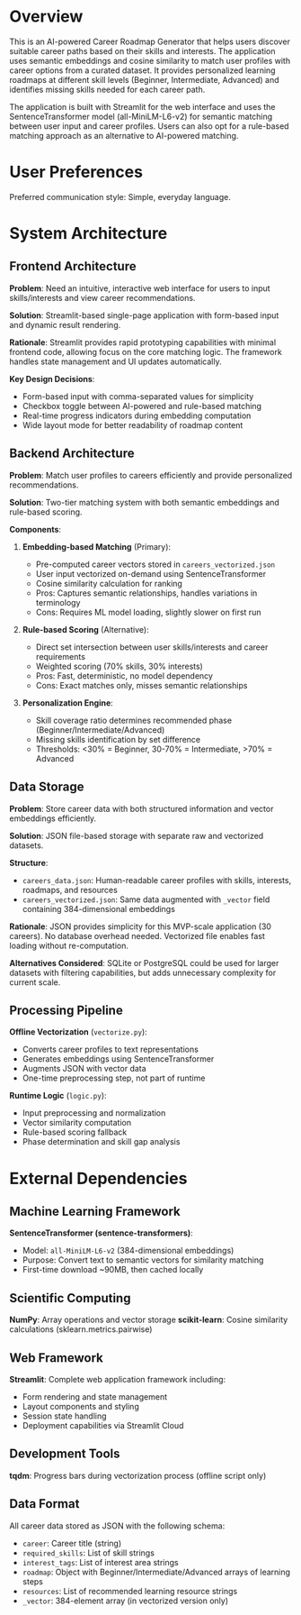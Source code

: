 # Overview

This is an AI-powered Career Roadmap Generator that helps users discover suitable career paths based on their skills and interests. The application uses semantic embeddings and cosine similarity to match user profiles with career options from a curated dataset. It provides personalized learning roadmaps at different skill levels (Beginner, Intermediate, Advanced) and identifies missing skills needed for each career path.

The application is built with Streamlit for the web interface and uses the SentenceTransformer model (all-MiniLM-L6-v2) for semantic matching between user input and career profiles. Users can also opt for a rule-based matching approach as an alternative to AI-powered matching.

# User Preferences

Preferred communication style: Simple, everyday language.

# System Architecture

## Frontend Architecture

**Problem**: Need an intuitive, interactive web interface for users to input skills/interests and view career recommendations.

**Solution**: Streamlit-based single-page application with form-based input and dynamic result rendering.

**Rationale**: Streamlit provides rapid prototyping capabilities with minimal frontend code, allowing focus on the core matching logic. The framework handles state management and UI updates automatically.

**Key Design Decisions**:
- Form-based input with comma-separated values for simplicity
- Checkbox toggle between AI-powered and rule-based matching
- Real-time progress indicators during embedding computation
- Wide layout mode for better readability of roadmap content

## Backend Architecture

**Problem**: Match user profiles to careers efficiently and provide personalized recommendations.

**Solution**: Two-tier matching system with both semantic embeddings and rule-based scoring.

**Components**:

1. **Embedding-based Matching** (Primary):
   - Pre-computed career vectors stored in `careers_vectorized.json`
   - User input vectorized on-demand using SentenceTransformer
   - Cosine similarity calculation for ranking
   - Pros: Captures semantic relationships, handles variations in terminology
   - Cons: Requires ML model loading, slightly slower on first run

2. **Rule-based Scoring** (Alternative):
   - Direct set intersection between user skills/interests and career requirements
   - Weighted scoring (70% skills, 30% interests)
   - Pros: Fast, deterministic, no model dependency
   - Cons: Exact matches only, misses semantic relationships

3. **Personalization Engine**:
   - Skill coverage ratio determines recommended phase (Beginner/Intermediate/Advanced)
   - Missing skills identification by set difference
   - Thresholds: <30% = Beginner, 30-70% = Intermediate, >70% = Advanced

## Data Storage

**Problem**: Store career data with both structured information and vector embeddings efficiently.

**Solution**: JSON file-based storage with separate raw and vectorized datasets.

**Structure**:
- `careers_data.json`: Human-readable career profiles with skills, interests, roadmaps, and resources
- `careers_vectorized.json`: Same data augmented with `_vector` field containing 384-dimensional embeddings

**Rationale**: JSON provides simplicity for this MVP-scale application (30 careers). No database overhead needed. Vectorized file enables fast loading without re-computation.

**Alternatives Considered**: SQLite or PostgreSQL could be used for larger datasets with filtering capabilities, but adds unnecessary complexity for current scale.

## Processing Pipeline

**Offline Vectorization** (`vectorize.py`):
- Converts career profiles to text representations
- Generates embeddings using SentenceTransformer
- Augments JSON with vector data
- One-time preprocessing step, not part of runtime

**Runtime Logic** (`logic.py`):
- Input preprocessing and normalization
- Vector similarity computation
- Rule-based scoring fallback
- Phase determination and skill gap analysis

# External Dependencies

## Machine Learning Framework

**SentenceTransformer (sentence-transformers)**:
- Model: `all-MiniLM-L6-v2` (384-dimensional embeddings)
- Purpose: Convert text to semantic vectors for similarity matching
- First-time download ~90MB, then cached locally

## Scientific Computing

**NumPy**: Array operations and vector storage
**scikit-learn**: Cosine similarity calculations (sklearn.metrics.pairwise)

## Web Framework

**Streamlit**: Complete web application framework including:
- Form rendering and state management
- Layout components and styling
- Session state handling
- Deployment capabilities via Streamlit Cloud

## Development Tools

**tqdm**: Progress bars during vectorization process (offline script only)

## Data Format

All career data stored as JSON with the following schema:
- `career`: Career title (string)
- `required_skills`: List of skill strings
- `interest_tags`: List of interest area strings
- `roadmap`: Object with Beginner/Intermediate/Advanced arrays of learning steps
- `resources`: List of recommended learning resource strings
- `_vector`: 384-element array (in vectorized version only)